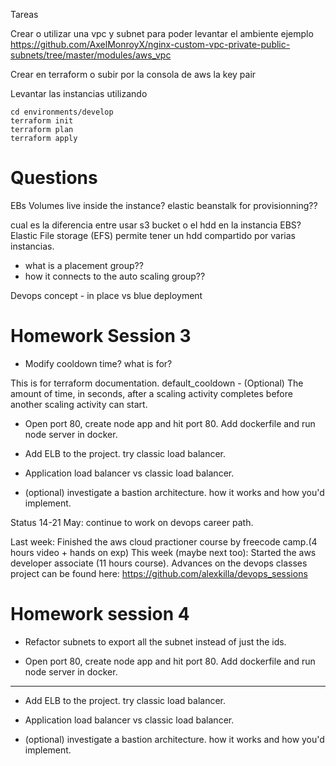 Tareas

Crear o utilizar una vpc y subnet para poder levantar el ambiente ejemplo https://github.com/AxelMonroyX/nginx-custom-vpc-private-public-subnets/tree/master/modules/aws_vpc

Crear en terraform o subir por la consola de aws la key pair

Levantar las instancias utilizando 
```
cd environments/develop
terraform init 
terraform plan
terraform apply
```

# Questions

EBs Volumes live inside the instance?
elastic beanstalk for provisionning??

cual es la diferencia entre usar s3 bucket o el hdd en la instancia EBS? 
Elastic File storage (EFS) permite tener un hdd compartido por varias instancias.

- what is a placement group?? 
- how it connects to the auto scaling group??

Devops concept - in place vs blue deployment

# Homework Session 3

- Modify cooldown time? what is for? 

This is for terraform documentation.
default_cooldown - (Optional) The amount of time, in seconds, after a scaling activity completes before another scaling activity can start.

- Open port 80, create node app and hit port 80. Add dockerfile and run node server in docker.

- Add ELB to the project. try classic load balancer.
- Application load balancer vs classic load balancer.

- (optional) investigate a bastion architecture. how it works and how you'd implement.

Status 14-21 May: continue to work on devops career path.

Last week: Finished the aws cloud practioner course by freecode camp.(4 hours video + hands on exp)
This week (maybe next too): Started the aws developer associate (11 hours course).
Advances on the devops classes project can be found here: https://github.com/alexkilla/devops_sessions

# Homework session 4

- Refactor subnets to export all the subnet instead of just the ids.

- Open port 80, create node app and hit port 80. Add dockerfile and run node server in docker.

---------------------------

- Add ELB to the project. try classic load balancer.
- Application load balancer vs classic load balancer.

- (optional) investigate a bastion architecture. how it works and how you'd implement.









    